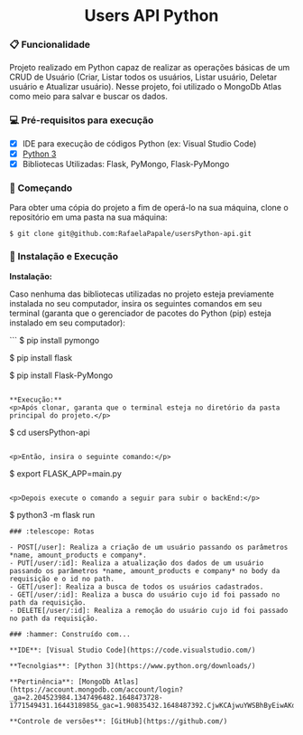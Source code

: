 <h1 align="center">Users API Python</h1>

### :clipboard: Funcionalidade
<p>
  Projeto realizado em Python capaz de realizar as operações básicas de um CRUD de Usuário (Criar, Listar todos os usuários, Listar usuário, Deletar usuário e Atualizar usuário). Nesse projeto, foi utilizado o MongoDb Atlas como meio para salvar e buscar os dados.
</p>

### :computer: Pré-requisitos para execução
- [x] IDE para execução de códigos Python (ex: Visual Studio Code)
- [x] [Python 3](https://www.python.org/downloads/)
- [x] Bibliotecas Utilizadas: Flask, PyMongo, Flask-PyMongo
### :rocket: Começando
<p>Para obter uma cópia do projeto a fim de operá-lo na sua máquina, clone o repositório em uma pasta na sua máquina:</p>

```
$ git clone git@github.com:RafaelaPapale/usersPython-api.git
```
### :wrench: Instalação e Execução

**Instalação:**
<p>Caso nenhuma das bibliotecas utilizadas no projeto esteja previamente instalada no seu computador, insira os seguintes comandos em seu terminal (garanta que o gerenciador de pacotes do Python (pip) esteja instalado em seu computador):</p>
```
$ pip install pymongo

$ pip install flask

$ pip install Flask-PyMongo
```

**Execução:**
<p>Após clonar, garanta que o terminal esteja no diretório da pasta principal do projeto.</p>

```
$ cd usersPython-api
```

<p>Então, insira o seguinte comando:</p>

```
$ export FLASK_APP=main.py
```

<p>Depois execute o comando a seguir para subir o backEnd:</p>

```
$ python3 -m flask run
```
### :telescope: Rotas

- POST[/user]: Realiza a criação de um usuário passando os parâmetros *name, amount_products e company*.
- PUT[/user/:id]: Realiza a atualização dos dados de um usuário passando os parâmetros *name, amount_products e company* no body da requisição e o id no path.
- GET[/user]: Realiza a busca de todos os usuários cadastrados.
- GET[/user/:id]: Realiza a busca do usuário cujo id foi passado no path da requisição.
- DELETE[/user/:id]: Realiza a remoção do usuário cujo id foi passado no path da requisição.

### :hammer: Construído com...

**IDE**: [Visual Studio Code](https://code.visualstudio.com/)

**Tecnolgias**: [Python 3](https://www.python.org/downloads/)

**Pertinência**: [MongoDb Atlas](https://account.mongodb.com/account/login?_ga=2.204523984.1347496482.1648473728-1771549431.1644318985&_gac=1.90835432.1648487392.CjwKCAjwuYWSBhByEiwAKd_n_ku0vCvysMHVuTLai3cSowiu8WJUE7xhE8tnfrgID6XgQz8zTzOemRoCY8AQAvD_BwE)

**Controle de versões**: [GitHub](https://github.com/)